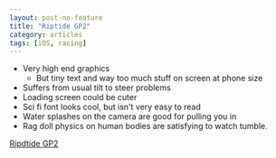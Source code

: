 ```yaml
---
layout: post-no-feature
title: "Riptide GP2"
category: articles
tags: [iOS, racing]
---
```


* Very high end graphics
    * But tiny text and way too much stuff on screen at phone size
* Suffers from usual tilt to steer problems
* Loading screen could be cuter
* Sci fi font looks cool, but isn't very easy to read
* Water splashes on the camera are good for pulling you in
* Rag doll physics on human bodies are satisfying to watch tumble.

[Ripdtide GP2](http://www.vectorunit.com/riptide-gp2/)